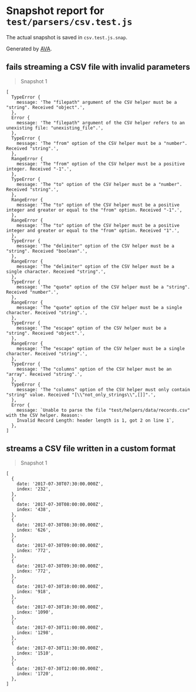 # Snapshot report for `test/parsers/csv.test.js`

The actual snapshot is saved in `csv.test.js.snap`.

Generated by [AVA](https://ava.li).

## fails streaming a CSV file with invalid parameters

> Snapshot 1

    [
      TypeError {
        message: 'The "filepath" argument of the CSV helper must be a "string". Received "object".',
      },
      Error {
        message: 'The "filepath" argument of the CSV helper refers to an unexisting file: "unexisting_file".',
      },
      TypeError {
        message: 'The "from" option of the CSV helper must be a "number". Received "string".',
      },
      RangeError {
        message: 'The "from" option of the CSV helper must be a positive integer. Received "-1".',
      },
      TypeError {
        message: 'The "to" option of the CSV helper must be a "number". Received "string".',
      },
      RangeError {
        message: 'The "to" option of the CSV helper must be a positive integer and greater or equal to the "from" option. Received "-1".',
      },
      RangeError {
        message: 'The "to" option of the CSV helper must be a positive integer and greater or equal to the "from" option. Received "1".',
      },
      TypeError {
        message: 'The "delimiter" option of the CSV helper must be a "string". Received "boolean".',
      },
      RangeError {
        message: 'The "delimiter" option of the CSV helper must be a single character. Received "string".',
      },
      TypeError {
        message: 'The "quote" option of the CSV helper must be a "string". Received "number".',
      },
      RangeError {
        message: 'The "quote" option of the CSV helper must be a single character. Received "string".',
      },
      TypeError {
        message: 'The "escape" option of the CSV helper must be a "string". Received "object".',
      },
      RangeError {
        message: 'The "escape" option of the CSV helper must be a single character. Received "string".',
      },
      TypeError {
        message: 'The "columns" option of the CSV helper must be an "array". Received "string".',
      },
      TypeError {
        message: 'The "columns" option of the CSV helper must only contain "string" value. Received "[\\"not_only_strings\\",[]]".',
      },
      Error {
        message: `Unable to parse the file "test/helpers/data/records.csv" with the CSV helper. Reason:␊
        Invalid Record Length: header length is 1, got 2 on line 1`,
      },
    ]

## streams a CSV file written in a custom format

> Snapshot 1

    [
      {
        date: '2017-07-30T07:30:00.000Z',
        index: '232',
      },
      {
        date: '2017-07-30T08:00:00.000Z',
        index: '438',
      },
      {
        date: '2017-07-30T08:30:00.000Z',
        index: '626',
      },
      {
        date: '2017-07-30T09:00:00.000Z',
        index: '772',
      },
      {
        date: '2017-07-30T09:30:00.000Z',
        index: '772',
      },
      {
        date: '2017-07-30T10:00:00.000Z',
        index: '918',
      },
      {
        date: '2017-07-30T10:30:00.000Z',
        index: '1090',
      },
      {
        date: '2017-07-30T11:00:00.000Z',
        index: '1298',
      },
      {
        date: '2017-07-30T11:30:00.000Z',
        index: '1510',
      },
      {
        date: '2017-07-30T12:00:00.000Z',
        index: '1720',
      },
    ]
